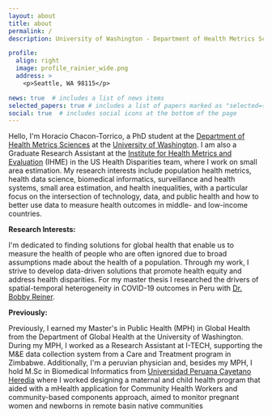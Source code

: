 ```yaml
---
layout: about
title: about
permalink: /
description: University of Washington - Department of Health Metrics Sciences

profile:
  align: right
  image: profile_rainier_wide.png
  address: >
    <p>Seattle, WA 98115</p>

news: true  # includes a list of news items
selected_papers: true # includes a list of papers marked as "selected={true}"
social: true  # includes social icons at the bottom of the page
---
```


Hello, I'm Horacio Chacon-Torrico, a PhD student at the [Department of Health Metrics Sciences](https://depts.washington.edu/healthms/) at the [University of Washington](https://www.washington.edu). I am also a Graduate Research Assistant at the [Institute for Health Metrics and Evaluation](https://www.healthdata.org/) (IHME) in the US Health Disparities team, where I work on small area estimation. My research interests include population health metrics, health data science, biomedical informatics, surveillance and health systems, small area estimation, and health inequalities, with a particular focus on the intersection of technology, data, and public health and how to better use data to measure health outcomes in middle- and low-income countries.

**Research Interests:**

I'm dedicated to finding solutions for global health that enable us to measure the health of people who are often ignored due to broad assumptions made about the health of a population. Through my work, I strive to develop data-driven solutions that promote health equity and address health disparities. For my master thesis I researched the drivers of spatial-temporal heterogeneity in COVID-19 outcomes in Peru with [Dr. Bobby Reiner](https://www.healthdata.org/about/bobby-reiner).

**Previously:**

Previously, I earned my Master's in Public Health (MPH) in Global Health from the Department of Global Health at the University of Washington. During my MPH, I worked as a Research Assistant at I-TECH, supporting the M&E data collection system from a Care and Treatment program in Zimbabwe. Additionally, I'm a peruvian physician and, besides my MPH, I hold M.Sc in Biomedical Informatics from [Universidad Peruana Cayetano Heredia](www.catetano.edu.pe) where I worked designing a maternal and child health program that aided with a mHealth application for Community Health Workers and community-based components approach, aimed to monitor pregnant women and newborns in remote basin native communities
